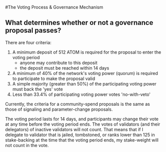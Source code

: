#The Voting Process & Governance Mechanism

## What determines whether or not a governance proposal passes?
There are four criteria:

1. A minimum deposit of 512 ATOM is required for the proposal to enter the voting period
   - anyone may contribute to this deposit
   - the deposit must be reached within 14 days
2. A minimum of 40% of the network's voting power (quorum) is required to participate to make the proposal valid
3. A simple majority (greater than 50%) of the participating voting power must back the 'yes' vote 
4. Less than 33.4% of participating voting power votes 'no-with-veto'

Currently, the criteria for a community-spend proposals is the same as those of signaling and parameter-change proposals.

The voting period lasts for 14 days, and participants may change their vote at any time before the voting period ends. The votes of validators (and their delegators) of inactive validators will not count. That means that if I delegate to validator that is jailed, tombstoned, or ranks lower than 125 in stake-backing at the time that the voting period ends, my stake-weight will not count in the vote.

